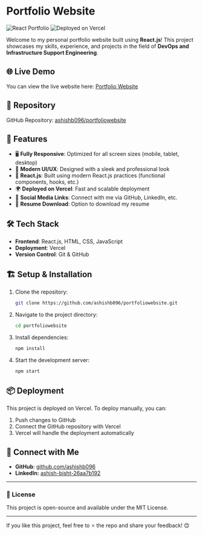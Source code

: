 # Portfolio Website

![React Portfolio](https://img.shields.io/badge/Made%20With-React-blue.svg) ![Deployed on Vercel](https://img.shields.io/badge/Deployed%20on-Vercel-black.svg)

Welcome to my personal portfolio website built using **React.js**! This project showcases my skills, experience, and projects in the field of **DevOps and Infrastructure Support Engineering**.

## 🌐 Live Demo

You can view the live website here: [Portfolio Website](https://portfoliowebsite-ebon-eta.vercel.app/)

## 📂 Repository

GitHub Repository: [ashishb096/portfoliowebsite](https://github.com/ashishb096/portfoliowebsite)

## 🚀 Features

- 🖥️ **Fully Responsive**: Optimized for all screen sizes (mobile, tablet, desktop)
- 🎨 **Modern UI/UX**: Designed with a sleek and professional look
- 🔧 **React.js**: Built using modern React.js practices (functional components, hooks, etc.)
- 🌍 **Deployed on Vercel**: Fast and scalable deployment
- 🔗 **Social Media Links**: Connect with me via GitHub, LinkedIn, etc.
- 📜 **Resume Download**: Option to download my resume


## 🛠️ Tech Stack

- **Frontend**: React.js, HTML, CSS, JavaScript
- **Deployment**: Vercel
- **Version Control**: Git & GitHub

## 🏗️ Setup & Installation

1. Clone the repository:
   ```bash
   git clone https://github.com/ashishb096/portfoliowebsite.git
   ```
2. Navigate to the project directory:
   ```bash
   cd portfoliowebsite
   ```
3. Install dependencies:
   ```bash
   npm install
   ```
4. Start the development server:
   ```bash
   npm start
   ```

## 📦 Deployment

This project is deployed on Vercel. To deploy manually, you can:
1. Push changes to GitHub
2. Connect the GitHub repository with Vercel
3. Vercel will handle the deployment automatically

## 🔗 Connect with Me

- **GitHub**: [github.com/ashishb096](https://github.com/ashishb096)
- **LinkedIn:** [ashish-bisht-26aa7b192](https://www.linkedin.com/in/ashish-bisht-26aa7b19)

---

### 📜 License
This project is open-source and available under the MIT License.

---

If you like this project, feel free to ⭐ the repo and share your feedback! 😊
